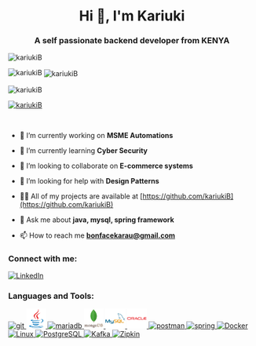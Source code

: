 <h1 align="center">Hi 👋, I'm Kariuki</h1>
<h3 align="center">A self passionate backend developer from KENYA</h3>

<p align="left"> <img src="https://komarev.com/ghpvc/?username=kariukiB&label=Profile%20views&color=0e75b6&style=flat" alt="kariukiB" /> </p>
<p><img align="left" src="https://github-readme-stats.vercel.app/api/top-langs?username=kariukiB&show_icons=true&locale=en&layout=compact" alt="kariukiB" /></p>

<p>&nbsp;<img align="center" src="https://github-readme-stats.vercel.app/api?username=kariukiB&show_icons=true&locale=en" alt="kariukiB" /></p>

<p><img align="center" src="https://github-readme-streak-stats.herokuapp.com/?user=kariukiB&" alt="kariukiB" /></p>

<p align="left"> <a href="https://github.com/ryo-ma/github-profile-trophy"><img src="https://github-profile-trophy.vercel.app/?username=kariukiB" alt="kariukiB" /></a> </p>

<p align="left"> <a href="https://twitter.com/" target="blank"><img src="https://img.shields.io/twitter/follow/?logo=twitter&style=for-the-badge" alt="" /></a> </p>

- 🔭 I’m currently working on **MSME Automations**

- 🌱 I’m currently learning **Cyber Security**

- 👯 I’m looking to collaborate on **E-commerce systems**

- 🤝 I’m looking for help with **Design Patterns**

- 👨‍💻 All of my projects are available at [https://github.com/kariukiB](https://github.com/kariukiB)

- 💬 Ask me about **java, mysql, spring framework**

- 📫 How to reach me **bonfacekarau@gmail.com**

<h3 align="left">Connect with me:</h3>
<p align="left">
  <a href="https://www.linkedin.com/in/qs-bonface-karau/" target="_blank" rel="noreferrer">
    <img src="https://cdn.jsdelivr.net/npm/simple-icons@v4/icons/linkedin.svg" alt="LinkedIn" width="40" height="40"/>
  </a>
</p>


<h3 align="left">Languages and Tools:</h3>
<p align="left"> 
  <a href="https://git-scm.com/" target="_blank" rel="noreferrer"> 
    <img src="https://www.vectorlogo.zone/logos/git-scm/git-scm-icon.svg" alt="git" width="40" height="40"/> 
 <a/>
  <a href="https://www.java.com" target="_blank" rel="noreferrer"> 
    <img src="https://raw.githubusercontent.com/devicons/devicon/master/icons/java/java-original.svg" alt="java" width="40" height="40"/> 
  </a> 
  <a href="https://mariadb.org/" target="_blank" rel="noreferrer"> 
    <img src="https://www.vectorlogo.zone/logos/mariadb/mariadb-icon.svg" alt="mariadb" width="40" height="40"/> 
  </a> 
  <a href="https://www.mongodb.com/" target="_blank" rel="noreferrer"> 
    <img src="https://raw.githubusercontent.com/devicons/devicon/master/icons/mongodb/mongodb-original-wordmark.svg" alt="mongodb" width="40" height="40"/> 
  </a> 
  <a href="https://www.mysql.com/" target="_blank" rel="noreferrer"> 
    <img src="https://raw.githubusercontent.com/devicons/devicon/master/icons/mysql/mysql-original-wordmark.svg" alt="mysql" width="40" height="40"/> 
  </a> 
  <a href="https://www.oracle.com/" target="_blank" rel="noreferrer"> 
    <img src="https://raw.githubusercontent.com/devicons/devicon/master/icons/oracle/oracle-original.svg" alt="oracle" width="40" height="40"/> 
  </a> 
  <a href="https://postman.com" target="_blank" rel="noreferrer"> 
    <img src="https://www.vectorlogo.zone/logos/getpostman/getpostman-icon.svg" alt="postman" width="40" height="40"/> 
  </a> 
  <a href="https://spring.io/" target="_blank" rel="noreferrer"> 
    <img src="https://www.vectorlogo.zone/logos/springio/springio-icon.svg" alt="spring" width="40" height="40"/> 
  </a> 
  <!-- Docker -->
  <a href="https://www.docker.com/" target="_blank" rel="noopener noreferrer">
    <img src="https://www.vectorlogo.zone/logos/docker/docker-icon.svg" alt="Docker" width="40" height="40"/>
  </a>

  <!-- Linux -->
  <a href="https://www.linux.org/" target="_blank" rel="noopener noreferrer">
    <img src="https://upload.wikimedia.org/wikipedia/commons/3/35/Tux.svg" alt="Linux" width="40" height="40"/>
  </a>

  <!-- PostgreSQL -->
  <a href="https://www.postgresql.org/" target="_blank" rel="noopener noreferrer">
    <img src="https://www.vectorlogo.zone/logos/postgresql/postgresql-icon.svg" alt="PostgreSQL" width="40" height="40"/>
  </a>

  <!-- Kafka -->
  <a href="https://kafka.apache.org/" target="_blank" rel="noopener noreferrer">
    <img src="https://www.vectorlogo.zone/logos/apache_kafka/apache_kafka-icon.svg" alt="Kafka" width="40" height="40"/>
  </a>

  <!-- Zipkin -->
  <a href="https://zipkin.io/" target="_blank" rel="noopener noreferrer">
    <img src="https://www.vectorlogo.zone/logos/zipkinio/zipkin-icon.svg" alt="Zipkin" width="40" height="40"/>
  </a>


</p>


